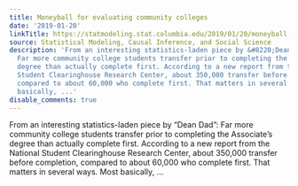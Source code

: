 ```yaml
---
title: Moneyball for evaluating community colleges
date: '2019-01-20'
linkTitle: https://statmodeling.stat.columbia.edu/2019/01/20/moneyball-evaluating-community-colleges/
source: Statistical Modeling, Causal Inference, and Social Science
description: 'From an interesting statistics-laden piece by &#8220;Dean Dad&#8221;:
  Far more community college students transfer prior to completing the Associate’s
  degree than actually complete first. According to a new report from the National
  Student Clearinghouse Research Center, about 350,000 transfer before completion,
  compared to about 60,000 who complete first. That matters in several ways. Most
  basically, ...'
disable_comments: true
---
```

From an interesting statistics-laden piece by &#8220;Dean Dad&#8221;: Far more community college students transfer prior to completing the Associate’s degree than actually complete first. According to a new report from the National Student Clearinghouse Research Center, about 350,000 transfer before completion, compared to about 60,000 who complete first. That matters in several ways. Most basically, ...